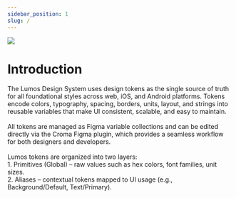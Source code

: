 ```yaml
---
sidebar_position: 1
slug: /
---
```


![](/img/cover.png)

# Introduction

The Lumos Design System uses design tokens as the single source of truth for all foundational styles across web, iOS, and Android platforms. Tokens encode colors, typography, spacing, borders, units, layout, and strings into reusable variables that make UI consistent, scalable, and easy to maintain.\
\
All tokens are managed as Figma variable collections and can be edited directly via the Croma Figma plugin, which provides a seamless workflow for both designers and developers.\
\
Lumos tokens are organized into two layers:\
&#x9;1\.	Primitives (Global) – raw values such as hex colors, font families, unit sizes.\
&#x9;2\.	Aliases – contextual tokens mapped to UI usage (e.g., Background/Default, Text/Primary).
